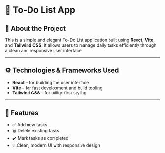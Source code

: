 # 📝 To-Do List App

## 📌 About the Project

This is a simple and elegant To-Do List application built using **React**, **Vite**, and **Tailwind CSS**. It allows users to manage daily tasks efficiently through a clean and responsive user interface.

---

## ⚙️ Technologies & Frameworks Used

- **React** – for building the user interface  
- **Vite** – for fast development and build tooling  
- **Tailwind CSS** – for utility-first styling  

---

## 🚀 Features

- ✅ Add new tasks  
- 🗑️ Delete existing tasks  
- ✔️ Mark tasks as completed  
- 💡 Clean, modern UI with responsive design